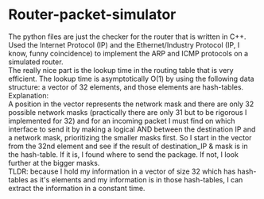 # Router-packet-simulator
The python files are just the checker for the router that is written in C++.<br/>
Used the Internet Protocol (IP) and the Ethernet/Industry Protocol (IP, I know, funny coincidence) to implement the ARP and ICMP protocols on a simulated router.<br/>
The really nice part is the lookup time in the routing table that is very efficient. The lookup time is asymptotically O(1) by using the following data structure: a vector of 32 elements, and those elements are hash-tables.<br/>
Explanation:<br/>
A position in the vector represents the network mask and there are only 32 possible network masks (practically there are only 31 but to be rigorous I implemented for 32) and for an incoming packet I must find on which interface to send it by making a logical AND between the destination IP and a network mask, prioritizing the smaller masks first. So I start in the vector from the 32nd element and see if the result of destination_IP &amp; mask is in the hash-table. If it is, I found where to send the package. If not, I look further at the bigger masks.<br/>
TLDR: because I hold my information in a vector of size 32 which has hash-tables as it's elements and my information is in those hash-tables, I can extract the information in a constant time.
